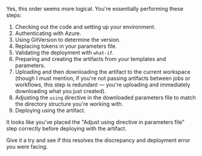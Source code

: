 Yes, this order seems more logical. You're essentially performing these steps:

1. Checking out the code and setting up your environment.
2. Authenticating with Azure.
3. Using GitVersion to determine the version.
4. Replacing tokens in your parameters file.
5. Validating the deployment with `what-if`.
6. Preparing and creating the artifacts from your templates and parameters.
7. Uploading and then downloading the artifact to the current workspace (though I must mention, if you're not passing artifacts between jobs or workflows, this step is redundant — you're uploading and immediately downloading what you just created).
8. Adjusting the `using` directive in the downloaded parameters file to match the directory structure you're working with.
9. Deploying using the artifact.

It looks like you've placed the "Adjust using directive in parameters file" step correctly before deploying with the artifact.

Give it a try and see if this resolves the discrepancy and deployment error you were facing.